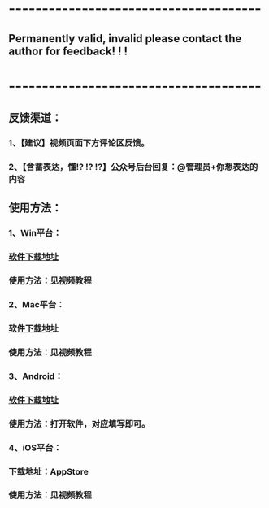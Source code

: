 # --------------------------------------

## Permanently valid, invalid please contact the author for feedback! ! !

# --------------------------------------

## 反馈渠道：

### 	1、【建议】视频页面下方评论区反馈。

### 	2、【含蓄表达，懂!? !? !?】公众号后台回复：@管理员+你想表达的内容

## 使用方法：

### 	1、Win平台：

### 		[软件下载地址](https://hqkjw.lanzous.com/ibmgyjc)

### 		使用方法：见视频教程

### 	2、Mac平台：

### 		[软件下载地址](https://hqkjw.lanzous.com/ibmgzod)

### 		使用方法：见视频教程

### 	3、Android：

### 		[软件下载地址](https://hqkjw.lanzous.com/ibmgqaf)

### 		使用方法：打开软件，对应填写即可。

### 	4、iOS平台：

### 		下载地址：AppStore

### 		使用方法：见视频教程